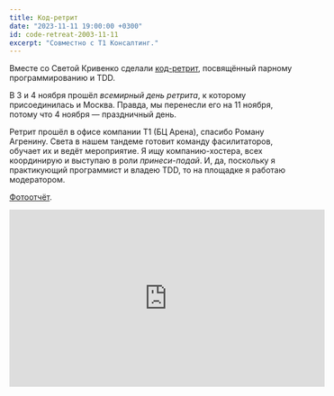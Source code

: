 ```yaml
---
title: Код-ретрит
date: "2023-11-11 19:00:00 +0300"
id: code-retreat-2003-11-11
excerpt: "Совместно с Т1 Консалтинг."
---
```


Вместе со Светой Кривенко сделали [код-ретрит]((https://www.coderetreat.org/)), посвящённый парному программированию и TDD.

В 3 и 4 ноября прошёл _всемирный день ретрита_, к которому присоединилась и Москва. Правда, мы перенесли его на 11 ноября, потому что 4 ноября — праздничный день.

Ретрит прошёл в офисе компании Т1 (БЦ Арена), спасибо Роману Агренину. Света в нашем тандеме готовит команду фасилитаторов, обучает их и ведёт мероприятие. Я ищу компанию-хостера, всех координирую и выступаю в роли _принеси-подай_. И, да, поскольку я практикующий программист и владею TDD, то на площадке я работаю модератором.

[Фотоотчёт](https://disk.yandex.ru/d/tXqCHaJRotAtMA).

<div class="video">
    <iframe width="560" height="315" src="https://www.youtube.com/embed/aOugvQy79f8?si=wr33TpobDxArg2rW" title="YouTube video player" frameborder="0" allow="accelerometer; autoplay; clipboard-write; encrypted-media; gyroscope; picture-in-picture; web-share" allowfullscreen></iframe>
</div>
